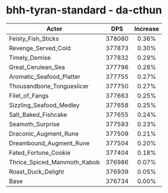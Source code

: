 # bhh-tyran-standard - da-cthun
| Actor | DPS | Increase |
|---|:---:|:---:|
|Feisty_Fish_Sticks|378080|0.36%|
|Revenge_Served_Cold|377873|0.30%|
|Timely_Demise|377832|0.29%|
|Great_Cerulean_Sea|377796|0.28%|
|Aromatic_Seafood_Platter|377755|0.27%|
|Thousandbone_Tongueslicer|377750|0.27%|
|Filet_of_Fangs|377663|0.25%|
|Sizzling_Seafood_Medley|377658|0.25%|
|Salt_Baked_Fishcake|377655|0.24%|
|Seamoth_Surprise|377593|0.23%|
|Draconic_Augment_Rune|377509|0.21%|
|Dreambound_Augment_Rune|377504|0.20%|
|Fated_Fortune_Cookie|377404|0.18%|
|Thrice_Spiced_Mammoth_Kabob|376986|0.07%|
|Roast_Duck_Delight|376939|0.05%|
|Base|376734|0.00%|
